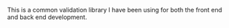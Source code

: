 This is a common validation library I have been using for both the front end and back end development.
